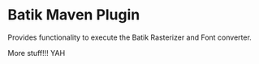 Batik Maven Plugin
===============

Provides functionality to execute the Batik Rasterizer and Font converter.

More stuff!!!
YAH
